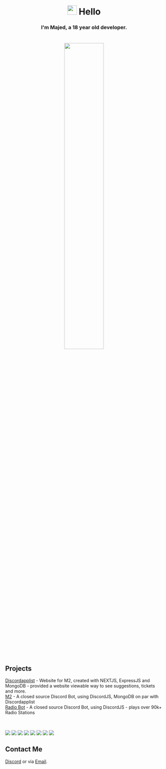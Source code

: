 <h1 align="center"> <img src="https://emojis.slackmojis.com/emojis/images/1643514968/9947/shaking-fist-dark-mode.gif?1643514968" width="30"/> Hello</h1>
<h3 align="center">
  I'm Majed, a 18 year old developer.
  <br><br><br>

 <img width="50%" height="50%" src="https://github-readme-stats.vercel.app/api?username=youtubemajed&hide_border=true&show_icons=true&count_private=true&hide=stars&bg_color=000000&theme=dark" />
</h3>


<h2>Projects</h2>
<a href="//discordapplist.com" target="_BLANK">Discordapplist</a> - Website for M2, created with NEXTJS, ExpressJS and MongoDB - provided a website viewable way to see suggestions, tickets and more.<br>
<a href="https://github.com/YouTubeMajed/TicketTool-" target="_BLANK">M2</a> - A closed source Discord Bot, using DiscordJS, MongoDB on par with Discordapplist<br>
<a href="https://discord.gg/xKvG4W4X6d" target="_BLANK">Radio Bot</a> - A closed source Discord Bot, using DiscordJS - plays over 90k+ Radio Stations
<br><br><br>

<!-- <h2> ⚡ Technologies </h2> -->
<p>
  <img src="https://img.shields.io/badge/Javascript-F0DB4F?style=for-the-badge&logo=node.js&logoColor=black"/>
  <img src="https://img.shields.io/badge/NodeJS-529f44?style=for-the-badge&logo=node.js&logoColor=white"/>
  <img src="https://img.shields.io/badge/Mongo%20DB-589636?style=for-the-badge&logo=mongodb&logoColor=white"/>
  <img src="https://img.shields.io/badge/Discord.JS-5865f2?style=for-the-badge&logo=javascript&logoColor=white"/>
  <img src="https://img.shields.io/badge/HTML-E44D26?style=for-the-badge&logo=html5&logoColor=white"/>
  <img src="https://img.shields.io/badge/React.js-000?style=for-the-badge&logo=react&logoColor=61DBFB"/>
  <img src="https://img.shields.io/badge/Next.JS-000000?style=for-the-badge&logo=next.js&logoColor=white"/>
  <img src="https://img.shields.io/badge/Python-3776AB?style=for-the-badge&logo=python&logoColor=white"/>
</p>

<h2>Contact Me</h2>

[Discord](//discord.com/users/320366721414201344) or via [Email](mailto://majed@discordapplist.com).
